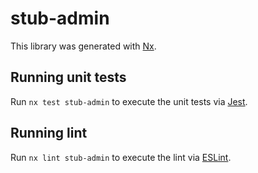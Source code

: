 # stub-admin

This library was generated with [Nx](https://nx.dev).

## Running unit tests

Run `nx test stub-admin` to execute the unit tests via [Jest](https://jestjs.io).

## Running lint

Run `nx lint stub-admin` to execute the lint via [ESLint](https://eslint.org/).
